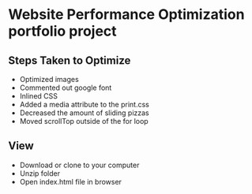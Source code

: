 # Website Performance Optimization portfolio project

## Steps Taken to Optimize 

* Optimized images
* Commented out google font
* Inlined CSS
* Added a media attribute to the print.css
* Decreased the amount of sliding pizzas
* Moved scrollTop outside of the for loop

## View

* Download or clone to your computer
* Unzip folder 
* Open index.html file in browser 



